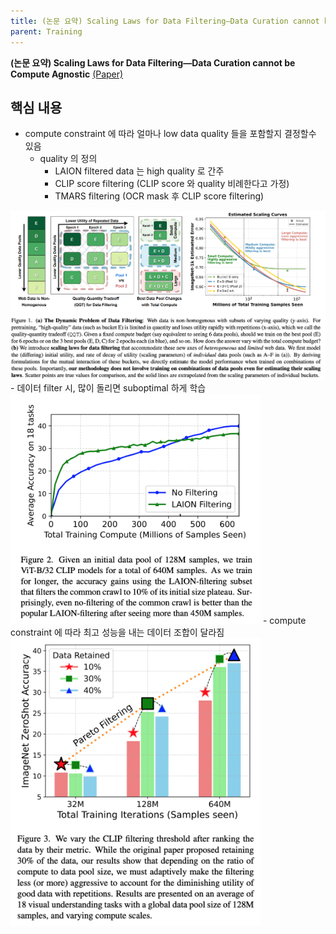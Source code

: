 ```yaml
---
title: (논문 요약) Scaling Laws for Data Filtering—Data Curation cannot be Compute Agnostic
parent: Training
---
```


**(논문 요약) Scaling Laws for Data Filtering—Data Curation cannot be Compute Agnostic** [(Paper)](https://arxiv.org/pdf/2404.07177)

## 핵심 내용
- compute constraint 에 따라 얼마나 low data quality 들을 포함할지 결정할수 있음
   - quality 의 정의
      - LAION filtered data 는 high quality 로 간주
      - CLIP score filtering (CLIP score 와 quality 비례한다고 가정)
      - TMARS filtering (OCR mask 후 CLIP score filtering)  
<img src="/data/papers/datafiltering/concept.png" width="800" />
- 데이터 filter 시, 많이 돌리면 suboptimal 하게 학습  
<img src="/data/papers/datafiltering/training.png" width="400" />
- compute constraint 에 따라 최고 성능을 내는 데이터 조합이 달라짐  
<img src="/data/papers/datafiltering/best.png" width="400" />
